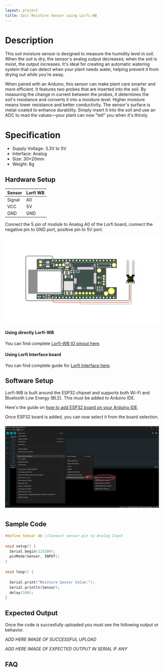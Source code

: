 ```yaml
---
layout: project
title: Soil Moisture Sensor using Lorfi-WB
---
```


# Description

This soil moisture sensor is designed to measure the humidity level in soil. When the soil is dry, the sensor's analog output decreases; when the soil is moist, the output increases. It's ideal for creating an automatic watering system that can detect when your plant needs water, helping prevent it from drying out while you're away.

When paired with an Arduino, this sensor can make plant care smarter and more efficient. It features two probes that are inserted into the soil. By measuring the change in current between the probes, it determines the soil's resistance and converts it into a moisture level. Higher moisture means lower resistance and better conductivity. The sensor's surface is metal-coated to enhance durability. Simply insert it into the soil and use an ADC to read the values—your plant can now "tell" you when it's thirsty.

# Specification

- Supply Voltage: 3.3V to 5V
- Interface: Analog
- Size: 30*20mm
- Weight: 8g

## Hardware Setup

|     Sensor    |   Lorfi WB  |
|---------------|-------------|
| Signal        | A0          |
| VCC           | 5V          |
| GND           | GND         |

Connect the S pin of module to Analog A0 of the Lorfi board, connect the negative pin to GND port, positive pin to 5V port.

<p style="text-align: center;">
  <img src="\assets\Images\LORFI_Components\Lorfi-WB_Sensors\19.png" alt="Centered Image" width="900" />
</p>

#### Using directly Lorfi-WB

You can find complete <a href="/docs/Hardware_Guide.html">Lorfi-WB IO pinout here</a>.

#### Using Lorfi Interface board

You can find complete guide for <a href="/docs/Hardware_Guide.html">Lorfi Interface here</a>.

## Software Setup

Lorfi-WB is built around the ESP32 chipset and supports both Wi-Fi and Bluetooth Low Energy (BLE). This must be added to Arduino IDE.

Here's the guide on <a href="/docs/Software_Guide.html">how to add ESP32 board on your Arduino IDE</a>.

Once ESP32 board is added, you can now select it from the board selection.

<p style="text-align: center;">
  <img src="\assets\Images\LORFI_Components\Software-Guide_Images\Software_Guide4.png" alt="Centered Image" width="900" />
</p>

## **Sample Code**
```c
#define Sensor A0 //Connect sensor pin to Analog Input

void setup() {
  Serial.begin(115200);
  pinMode(Sensor, INPUT);
}

void loop() {

  Serial.print("Moisture Sensor Value:");
  Serial.println(Sensor);
  delay(100);
}
```

## Expected Output

Once the code is succesfully uploaded you must see the following output or behavior.

*ADD HERE IMAGE OF SUCCESSFUL UPLOAD*

*ADD HERE IMAGE OF EXPECTED OUTPUT IN SERIAL IF ANY*

## FAQ
